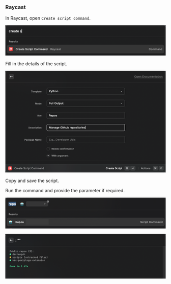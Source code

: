 ### Raycast

In Raycast, open `Create script command`.

![Create script command](images/create_script.png)

Fill in the details of the script.

![Configure options](images/configure_options.png)

Copy and save the script.

Run the command and provide the parameter if required.

![Run_1](images/run_1.png)

![Run_2](images/run_2.png)
